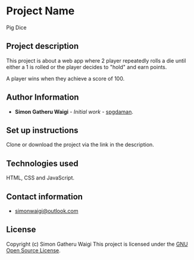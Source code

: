# Project Name

Pig Dice

## Project description

This project is about a web app where 2 player repeatedly rolls a die until either a 1 is rolled or the player decides to "hold" and earn points.

A player wins when they achieve a score of 100.

## Author Information

-   **Simon Gatheru Waigi** - _Initial work_ - [spgdaman](https://github.com/spgdaman).

## Set up instructions

Clone or download the project via the link in the description.

## Technologies used

HTML, CSS and JavaScript.

## Contact information

-   simonwaigi@outlook.com

## License

Copyright (c) Simon Gatheru Waigi
This project is licensed under the [GNU Open Source License](LICENSE).

